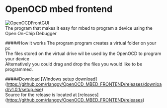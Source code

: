 # OpenOCD mbed frontend
![OpenOCDFrontGUI](http://rlangoy.github.io/OpenOCD_MBED_FRONTEND/images/AppDefault.png)<br>
The program that makes it easy for mbed to program a device using the Open On-Chip Debugger<br>

#####How it works
The program program creates a virtual folder on your pc <br>
The files stored on the virtual drive wil be used by the OpenOCD to program your device <br>
Alternatively you could drag and drop the files you would like to be programmed.

#####Download
[Windows setup download] (https://github.com/rlangoy/OpenOCD_MBED_FRONTEND/releases/download/v1.0.1/setup.exe) <br>
Source for the release is located at [releases] (https://github.com/rlangoy/OpenOCD_MBED_FRONTEND/releases)
